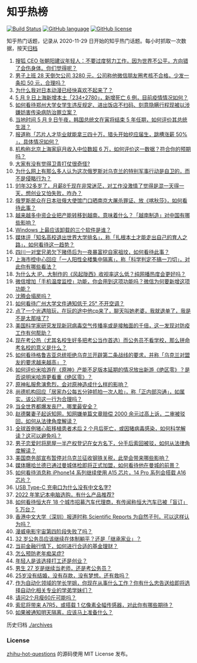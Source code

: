# 知乎热榜
[![Build Status](https://github.com/ToWeLong/zhihu-hot-questions/workflows/CI/badge.svg)](https://github.com/ToWeLong/zhihu-hot-questions/actions)
[![GitHub language](https://img.shields.io/badge/language-golang-orange.svg)](https://golang.org/)
[![GitHub license](https://img.shields.io/github/license/ToWeLong/zhihu-hot-questions)](https://github.com/ToWeLong/zhihu-hot-questions/blob/main/LICENSE)

知乎热门话题，记录从 2020-11-29 日开始的知乎热门话题。每小时抓取一次数据，按天[归档](./archives)

<!-- BEGIN -->

1. [搜狐 CEO 张朝阳建议年轻人：不要过度努力工作，因为世界不公平，方向错了会伤身体。你们觉得呢？](https://www.zhihu.com/question/531900400)
1. [男子上班 28 天倒欠公司 3280 元，公司称他微信朋友圈考核不合格，少发一条扣 50 元，合理吗？](https://www.zhihu.com/question/532024467)
1. [为什么我对日本动漫已经快喜欢不起来了？](https://www.zhihu.com/question/264393711)
1. [5 月 9 日上海新增本土「234+2780」，新增死亡 6 例，目前疫情情况如何？](https://www.zhihu.com/question/532077253)
1. [如何看待郑州大学女学生违反规定、进出饭店不扫码、刻意隐瞒行程现被以涉嫌妨害传染病防治罪立案？](https://www.zhihu.com/question/531659406)
1. [当地时间 5 月 9 日午夜，韩国总统文在寅将结束 5 年任期，如何评价其总统生涯？](https://www.zhihu.com/question/531971423)
1. [报道称「芯片人才毕业就能拿三四十万，猎头开始挖应届生，跳槽涨薪 50% 」，具体情况如何？](https://www.zhihu.com/question/531943381)
1. [机构称北京上海家庭月收入中位数超 6 万，如何评价这一数据？符合你的预期吗？](https://www.zhihu.com/question/532086367)
1. [大家有没有觉得卫青打仗很奇怪?](https://www.zhihu.com/question/526595259)
1. [为什么网上有那么多人认为这次俄罗斯对乌克兰的特别军事行动是自卫的，而不是侵略行为？](https://www.zhihu.com/question/532074926)
1. [91年32多岁了，月薪8千现在非常迷茫，对工作没激情了觉得是混一天得一天，想创业又怕失败，咋办？](https://www.zhihu.com/question/532075159)
1. [俄罗斯民众在日本驻俄大使馆门口晒南京大屠杀罪证、放《喀秋莎》，如何看待此事？](https://www.zhihu.com/question/531984587)
1. [越来越多中资企业把产能转移到越南，意味着什么？「越南制造」对中国有哪些影响？](https://www.zhihu.com/question/531975821)
1. [Windows 上最应该卸载的三个软件是谁？](https://www.zhihu.com/question/531532401)
1. [媒体评「知名高校退出世界大学排名」，称「扎根本土才能走出自己的育人之路」，如何看待这一趋势？](https://www.zhihu.com/question/531999233)
1. [四川一对堂兄弟欠下赌债后为一夜暴富挖自家祖坟，如何看待此事？](https://www.zhihu.com/question/532080196)
1. [上海市控中心回应「一人阳性全楼集中隔离」，称「科学判定不搞一刀切」，对此你有哪些看法？](https://www.zhihu.com/question/532097018)
1. [为什么大 IP、大制作的《风起陇西》收视率这么低？纯网播热度会更好吗？](https://www.zhihu.com/question/530544975)
1. [微信增加「手机温度监控」功能，你会用到这项功能吗？微信为何要新增这项功能？](https://www.zhihu.com/question/531718959)
1. [沈腾会塌房吗？](https://www.zhihu.com/question/517958495)
1. [如何看待广州大学文件通知低于 25° 不开空调？](https://www.zhihu.com/question/531931426)
1. [点了一个光遇陪玩，在玩的途中他cp来了，聊天叫她老婆，我就退单了，我是不是太那啥了?](https://www.zhihu.com/question/483243460)
1. [美国科学家研究发现新冠病毒空气传播率或是接触面的千倍，这一发现对防疫工作有何帮助？](https://www.zhihu.com/question/532083514)
1. [现在考公热（尤其名校生好多把考公当作首选）而公务员不看学校，那么拼命考名校的意义是什么？](https://www.zhihu.com/question/531504167)
1. [如何看待格鲁吉亚总统拒绝乌克兰开辟第二条战线的要求，并称「乌克兰对盟友的要求越来越高」？](https://www.zhihu.com/question/531999098)
1. [如何评价米哈游在《原神》产能不足版本延期的情况放出新游《绝区零》？是否说明米哈游更看重《绝区零》？](https://www.zhihu.com/question/531862788)
1. [原神私服愈演愈烈，会对原神造成什么样的影响？](https://www.zhihu.com/question/531699220)
1. [尚德机构回应「居家办公每五分钟抓拍一次人脸」，称「正内部沟通」，如属实，该公司这一行为合理吗？](https://www.zhihu.com/question/532091225)
1. [当全世界都爆发丧尸，哪里最安全？](https://www.zhihu.com/question/64232240)
1. [赵德馨妻子起诉知网，知网嫌单篇文章赔偿 2000 余元过高上诉，二审被驳回，如何从法律角度解读？](https://www.zhihu.com/question/531971052)
1. [全球首例猪心脏移植患者术后 2 个月后死亡，或因猪病毒感染，如何科学解读？这可以避免吗？](https://www.zhihu.com/question/531603379)
1. [男子恋爱时将房屋一半产权登记在女方名下，分手后索回被驳，如何从法律角度解读？](https://www.zhihu.com/question/531987022)
1. [美国商务部宣布暂停对乌克兰征收钢铁关税，此举会带来哪些影响？](https://www.zhihu.com/question/532097195)
1. [媒体曝哈兰德已通过曼城体检即将正式加盟，如何看待他在曼城的前景？](https://www.zhihu.com/question/531994409)
1. [如何看待消息称 iPhone14 系列继续使用 A15 芯片，14 Pro 系列会搭载 A16 芯片？](https://www.zhihu.com/question/531665548)
1. [USB Type-C 充电口为什么没有中文名字?](https://www.zhihu.com/question/483019525)
1. [2022 年笔记本电脑选购，有什么产品推荐?](https://www.zhihu.com/question/510151099)
1. [如何看待恒大在 18 个城市招募汽车代理商，有传闻称恒大汽车已被「盲订」 5 万台？](https://www.zhihu.com/question/531986376)
1. [香港中文大学（深圳）报道时称 Scientific Reports 为自然子刊，可以这样认为吗？](https://www.zhihu.com/question/531960383)
1. [漫威电影宇宙第四阶段失败了吗？](https://www.zhihu.com/question/531671604)
1. [32 岁公务员应该继续在体制躺平？还是「继承家业」？](https://www.zhihu.com/question/530302570)
1. [当前金融行情下，如何进行合适的基金理财？](https://www.zhihu.com/question/529443727)
1. [怎么预防老年痴呆症?](https://www.zhihu.com/question/271495860)
1. [年轻人是该选择打工还是创业？](https://www.zhihu.com/question/527111490)
1. [男生 27 岁是继续当老师，还是考公务员？](https://www.zhihu.com/question/530302726)
1. [25岁没有结婚，没有存款，没有梦想，还有救吗？](https://www.zhihu.com/question/532071244)
1. [作为自动化领域的学长学姐，你现在从事什么工作？你有什么忠告送给即将选择自动化相关专业的学弟学妹们？](https://www.zhihu.com/question/531618552)
1. [请问2个月瘦60斤可能吗？](https://www.zhihu.com/question/532090171)
1. [索尼将带来 A7R5，或搭载 1 亿像素全幅传感器，对此你有哪些期待？](https://www.zhihu.com/question/510756717)
1. [如果被通知明天隔离，应该马上准备什么？](https://www.zhihu.com/question/526125037)

<!-- END -->

历史归档 [./archives](./archives)


### License
[zhihu-hot-questions](https://github.com/towelong/zhihu-hot-questions) 的源码使用 MIT License 发布。